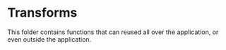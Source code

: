 # Transforms

This folder contains functions that can reused all over the application, or even outside the application.